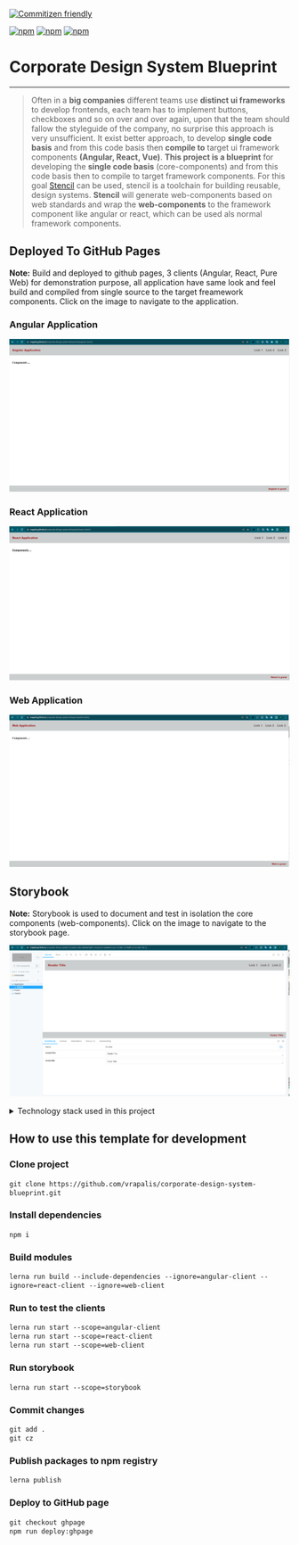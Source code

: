 [![Commitizen friendly](https://img.shields.io/badge/commitizen-friendly-brightgreen.svg)](https://github.com/commitizen/cz-cli)

[![npm](https://img.shields.io/npm/v/@vrapalis/angular-components?color=red&label=%40vrapalis%2Fangular-components)](https://www.npmjs.com/package/@vrapalis/angular-components)
[![npm](https://img.shields.io/npm/v/@vrapalis/react-components?color=blue&label=%40vrapalis%2Freact-components)](https://www.npmjs.com/package/@vrapalis/react-components)
[![npm](https://img.shields.io/npm/v/@vrapalis/core-components?color=black&label=%40vrapalis%2Fcore-components)](https://www.npmjs.com/package/@vrapalis/core-components)

# Corporate Design System Blueprint

---

> Often in a **big companies** different teams use **distinct ui frameworks** to develop frontends, each team has to
> implement buttons, checkboxes and so on over and over again, upon that the team should fallow the styleguide of the company, no surprise this approach is very unsufficient. 
> It exist better approach, to develop **single code basis** and from this code basis then **compile to** target ui framework components **(Angular, React, Vue)**.
> **This project is a blueprint** for developing the **single code basis** (core-components) and from this code basis then to compile
> to target framework components. For this goal [Stencil](https://stenciljs.com/) can be used, stencil is a toolchain for building reusable, 
> design systems. **Stencil** will generate web-components based on web standards and wrap the **web-components** to
> the framework component like angular or react, which can be used als normal framework components.

## Deployed To GitHub Pages 

**Note:** Build and deployed to github pages, 3 clients (Angular, React, Pure Web) for demonstration purpose, all application have same look and feel build and compiled from single source to the target freamework components. Click on the image to navigate to the application.

### Angular Application
[![Angular Client](.data/angular-client.png "Angular Client")](https://vrapalis.github.io/corporate-design-system-blueprint/angular-client/)

### React Application
[![React Client](.data/react-client.png "React Client")](https://vrapalis.github.io/corporate-design-system-blueprint/react-client/)

### Web Application
[![Web Client](.data/web-client.png "Web Client")](https://vrapalis.github.io/corporate-design-system-blueprint/web-client/)

## Storybook

**Note:** Storybook is used to document and test in isolation the core components (web-components). Click on the image to navigate to the storybook page.

[![Storybook](.data/storybook-client.png "Storybook")](https://vrapalis.github.io/corporate-design-system-blueprint/storybook/)


<details>
  <summary markdown="span">Technology stack used in this project</summary>
    
- [Lerna](https://lerna.js.org/) (Build system for managing and publishing multiple JavaScript/TypeScript packages)
- [Husky](https://github.com/typicode/husky) (Husky improves your commits and more)
- [Commitlint](https://github.com/conventional-changelog/commitlint) (Lint commit messages)
- [Commitizen](https://github.com/commitizen/cz-cli) (When you commit with Commitizen, you'll be prompted to fill out any required commit fields at commit time.)
- [Stencil](https://stenciljs.com) (Stencil is a toolchain for building reusable, scalable Design Systems, based on Web-Components)
- [Angular](https://angular.io) (JS Framework to develop amazing uis)
- [React](https://reactjs.org/) (JS Framework to develop amazing uis)
- [Storybook](rybook.js.org) (Document and test platform)

</details>


## How to use this template for development

### Clone project
```
git clone https://github.com/vrapalis/corporate-design-system-blueprint.git
```

### Install dependencies
```
npm i
```

### Build modules
```
lerna run build --include-dependencies --ignore=angular-client --ignore=react-client --ignore=web-client
```

### Run to test the clients
```
lerna run start --scope=angular-client
lerna run start --scope=react-client
lerna run start --scope=web-client
```

### Run storybook
```
lerna run start --scope=storybook
```

### Commit changes
```
git add .
git cz
```

### Publish packages to npm registry
```
lerna publish
```

### Deploy to GitHub page
```
git checkout ghpage
npm run deploy:ghpage
```